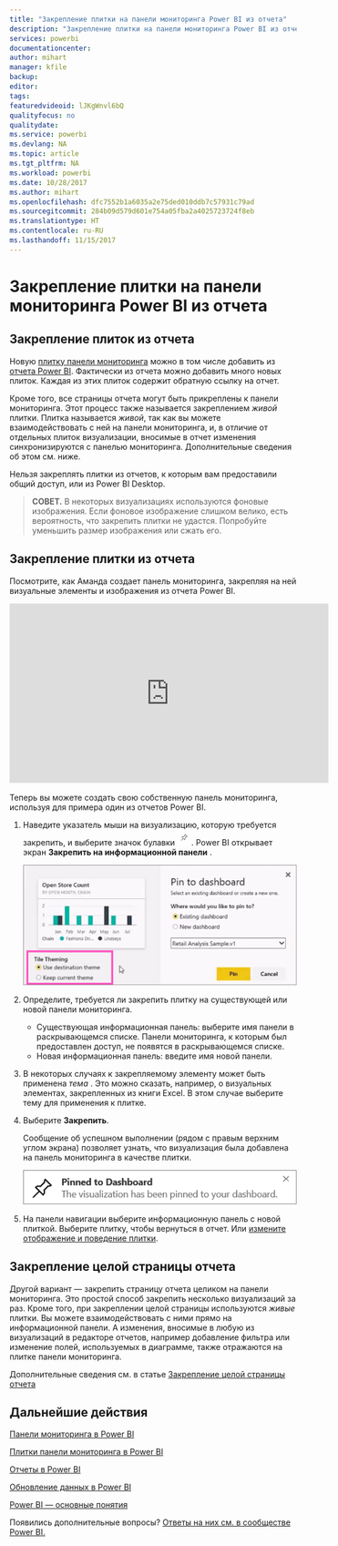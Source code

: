 ```yaml
---
title: "Закрепление плитки на панели мониторинга Power BI из отчета"
description: "Закрепление плитки на панели мониторинга Power BI из отчета."
services: powerbi
documentationcenter: 
author: mihart
manager: kfile
backup: 
editor: 
tags: 
featuredvideoid: lJKgWnvl6bQ
qualityfocus: no
qualitydate: 
ms.service: powerbi
ms.devlang: NA
ms.topic: article
ms.tgt_pltfrm: NA
ms.workload: powerbi
ms.date: 10/28/2017
ms.author: mihart
ms.openlocfilehash: dfc7552b1a6035a2e75ded010ddb7c57931c79ad
ms.sourcegitcommit: 284b09d579d601e754a05fba2a4025723724f8eb
ms.translationtype: HT
ms.contentlocale: ru-RU
ms.lasthandoff: 11/15/2017
---
```

# <a name="pin-a-tile-to-a-power-bi-dashboard-from-a-report"></a>Закрепление плитки на панели мониторинга Power BI из отчета
## <a name="pinning-tiles-from-a-report"></a>Закрепление плиток из отчета
Новую [плитку панели мониторинга](service-dashboard-tiles.md) можно в том числе добавить из [отчета Power BI](service-reports.md). Фактически из отчета можно добавить много новых плиток.  Каждая из этих плиток содержит обратную ссылку на отчет.

Кроме того, все страницы отчета могут быть прикреплены к панели мониторинга.  Этот процесс также называется закреплением *живой* плитки.  Плитка называется *живой*, так как вы можете взаимодействовать с ней на панели мониторинга, и, в отличие от отдельных плиток визуализации, вносимые в отчет изменения синхронизируются с панелью мониторинга. Дополнительные сведения об этом см. ниже.

Нельзя закреплять плитки из отчетов, к которым вам предоставили общий доступ, или из Power BI Desktop. 

> **СОВЕТ.** В некоторых визуализациях используются фоновые изображения. Если фоновое изображение слишком велико, есть вероятность, что закрепить плитки не удастся.  Попробуйте уменьшить размер изображения или сжать его.  
> 
> 

## <a name="pin-a-tile-from-a-report"></a>Закрепление плитки из отчета
Посмотрите, как Аманда создает панель мониторинга, закрепляя на ней визуальные элементы и изображения из отчета Power BI.

<iframe width="560" height="315" src="https://www.youtube.com/embed/lJKgWnvl6bQ" frameborder="0" allowfullscreen></iframe>

Теперь вы можете создать свою собственную панель мониторинга, используя для примера один из отчетов Power BI.

1. Наведите указатель мыши на визуализацию, которую требуется закрепить, и выберите значок булавки ![](media/service-dashboard-pin-tile-from-report/pbi_pintile_small.png). Power BI открывает экран **Закрепить на информационной панели** .
   
     ![](media/service-dashboard-pin-tile-from-report/pbi_themes2.png)
2. Определите, требуется ли закрепить плитку на существующей или новой панели мониторинга.
   
   * Существующая информационная панель: выберите имя панели в раскрывающемся списке. Панели мониторинга, к которым был предоставлен доступ, не появятся в раскрывающемся списке.
   * Новая информационная панель: введите имя новой панели.
3. В некоторых случаях к закрепляемому элементу может быть применена *тема* .  Это можно сказать, например, о визуальных элементах, закрепленных из книги Excel. В этом случае выберите тему для применения к плитке.
4. Выберите **Закрепить**.
   
   Сообщение об успешном выполнении (рядом с правым верхним углом экрана) позволяет узнать, что визуализация была добавлена на панель мониторинга в качестве плитки.
   
   ![](media/service-dashboard-pin-tile-from-report/pinsuccess.png)
5. На панели навигации выберите информационную панель с новой плиткой. Выберите плитку, чтобы вернуться в отчет. Или [измените отображение и поведение плитки](service-dashboard-edit-tile.md).

## <a name="pin-an-entire-report-page"></a>Закрепление целой страницы отчета
Другой вариант — закрепить страницу отчета целиком на панели мониторинга. Это простой способ закрепить несколько визуализаций за раз.  Кроме того, при закреплении целой страницы используются *живые* плитки. Вы можете взаимодействовать с ними прямо на информационной панели. А изменения, вносимые в любую из визуализаций в редакторе отчетов, например добавление фильтра или изменение полей, используемых в диаграмме, также отражаются на плитке панели мониторинга.  

Дополнительные сведения см. в статье [Закрепление целой страницы отчета](service-dashboard-pin-live-tile-from-report.md)

## <a name="next-steps"></a>Дальнейшие действия
[Панели мониторинга в Power BI](service-dashboards.md)

[Плитки панели мониторинга в Power BI](service-dashboard-tiles.md)

[Отчеты в Power BI](service-reports.md)

[Обновление данных в Power BI](refresh-data.md)

[Power BI — основные понятия](service-basic-concepts.md)

Появились дополнительные вопросы? [Ответы на них см. в сообществе Power BI.](http://community.powerbi.com/)

